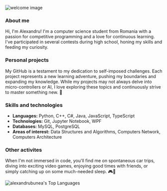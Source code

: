 ![welcome image](https://i.imgur.com/ysNCnid.png)
### About me
Hi, I'm Alexandru! I'm a computer science student from Romania with a passion for competitive programming and a love for continuous learning. I've participated in several contests during high school, honing my skills and feeding my curiosity.
### Personal projects
My GitHub is a testament to my dedication to self-imposed challenges. Each project represents a new learning adventure, pushing my boundaries and expanding my knowledge. While my projects may not always delve into micro-controllers or AI, I love exploring these topics and continuously strive to master something new. 🚀
### Skills and technologies
- **Languages:** Python, C++, C#, Java, JavaScript, TypeScript
- **Technologies:** Git, Jupyter Notebook, WPF
- **Databases:** MySQL, PostgreSQL
- **Areas of interest:** Data Structures and Algorithms, Computers Network, Computers Architecture
### Other activites
When I'm not immersed in code, you'll find me on spontaneous car trips, diving into exciting video games, enjoying good times with friends, or simply catching up on some much-needed sleep. 🎮🛌

![alexandrubunea's Top Languages](https://github-readme-stats.vercel.app/api/top-langs/?username=alexandrubunea&theme=dracula&show_icons=true&hide_border=true&layout=compact)
